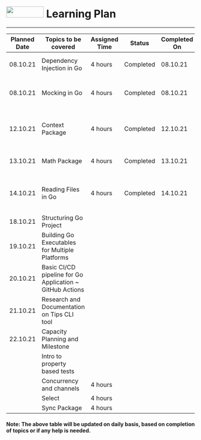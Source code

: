 # <img src="https://golang.org/lib/godoc/images/go-logo-blue.svg" width="100" height="30"> Learning Plan
---


|  Planned Date | Topics to be covered                                     | Assigned Time | Status | Completed On | Time Taken | Remarks |
|---------------|----------------------------------------------------------|---------------|--------|--------------|------------|---------|
| 08.10.21      | Dependency Injection in Go                               | 4 hours       |Completed      | 08.10.21 |4 hours            | More examples with Tdd        |
| 08.10.21      | Mocking in Go                                            | 4 hours       | Completed       |   08.10.21           |  4 hours          |    Mocking Techniques with examples.  |
| 12.10.21      | Context Package                                          | 4 hours       |  Completed      | 12.10.21             | 4 hours           |   Background, WithCancel, WithTimeout and examples.      |
| 13.10.21      | Math Package                                             | 4 hours       |   Completed   | 13.10.21              | 4 hours            |     Functions, examples, tdd    |
| 14.10.21      | Reading Files in Go                                      | 4 hours       |   Completed     |   14.10.21           |  4 hours          |       Reading directories, files, examples in tdd  |
| 18.10.21      | Structuring Go Project                                   |               |        |              |            |         |
| 19.10.21      | Building Go Executables for Multiple Platforms           |               |        |              |            |         |
| 20.10.21      | Basic CI/CD pipeline for Go Application ~ GitHub Actions |               |        |              |            |         |
| 21.10.21      | Research and Documentation on Tips CLI tool              |               |        |              |            |         | 
| 22.10.21      | Capacity Planning and Milestone                          |               |        |              |            |         | 
|       | Intro to property based tests                            |               |        |              |            |         |
|               | Concurrency and channels                                 | 4 hours       |        |              |            |         |
|               | Select                                                   | 4 hours       |        |              |            |         |
|               | Sync Package                                             | 4 hours       |        |              |            |         |



#### **Note:** The above table will be updated on daily basis, based on completion of topics or if any help is needed.
